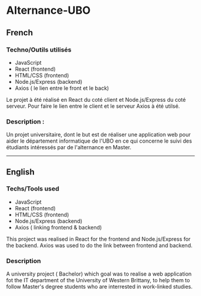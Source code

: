 # Alternance-UBO

## French

### Techno/Outils utilisés
- JavaScript
- React (frontend)
- HTML/CSS (frontend)
- Node.js/Express (backend)
- Axios ( le lien entre le front et le back)

Le projet à été réalisé en React du coté client et Node.js/Express du coté serveur.
Pour faire le lien entre le client et le serveur Axios à été utilsé. 

### Description : 
Un projet universitaire, dont le but est de réaliser une application web pour aider le département informatique de l'UBO en ce qui concerne le suivi des étudiants intéressés par de l'alternance en Master.



****

## English


### Techs/Tools used
- JavaScript
- React (frontend)
- HTML/CSS (frontend)
- Node.js/Express (backend)
- Axios ( linking frontend & backend)

This project was realised in React for the frontend and Node.js/Express for the backend.
Axios was used to do the link between frontend and backend.

### Description
A university project ( Bachelor) which goal was to realise a web application fot the IT department of the University of Western Brittany, to help them to follow Master's degree students who are interrested in work-linked studies.




